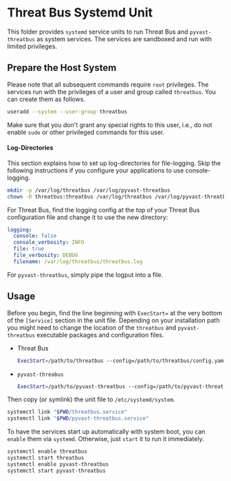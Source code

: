 Threat Bus Systemd Unit
=======================

This folder provides `systemd` service units to run Threat Bus and
`pyvast-threatbus` as system services. The services are sandboxed and run with
limited privileges.

## Prepare the Host System

Please note that all subsequent commands require `root` privileges. The services
run with the privileges of a user and group called `threatbus`. You can create
them as follows.

```bash
useradd --system --user-group threatbus
```

Make sure that you don't grant any special rights to this user, i.e., do not
enable `sudo` or other privileged commands for this user.

#### Log-Directories

This section explains how to set up log-directories for file-logging. Skip the
following instructions if you configure your applications to use console-logging.

```bash
mkdir -p /var/log/threatbus /var/log/pyvast-threatbus
chown -R threatbus:threatbus /var/log/threatbus /var/log/pyvast-threatbus
```

For Threat Bus, find the logging config at the top of your Threat Bus
configuration file and change it to use the new directory:

```yaml
logging:
  console: false
  console_verbosity: INFO
  file: true
  file_verbosity: DEBUG
  filename: /var/log/threatbus/threatbus.log
```

For `pyvast-threatbus`, simply pipe the logput into a file.

## Usage

Before you begin, find the line beginning with `ExecStart=` at the very bottom
of the `[Service]` section in the unit file. Depending on your installation path
you might need to change the location of the `threatbus` and `pyvast-threatbus`
executable packages and configuration files.

- Threat Bus
  ```bash
  ExecStart=/path/to/threatbus --config=/path/to/threatbus/config.yaml
  ```

- `pyvast-threabus`
  ```bash
  ExecStart=/path/to/pyvast-threatbus --config=/path/to/pyvast-threatbus/config.yaml
  ```

Then copy (or symlink) the unit file to `/etc/systemd/system`.

```bash
systemctl link "$PWD/threatbus.service"
systemctl link "$PWD/pyvast-threatbus.service"
```

To have the services start up automatically with system boot, you can `enable`
them via `systemd`. Otherwise, just `start` it to run it immediately.

```bash
systemctl enable threatbus
systemctl start threatbus
systemctl enable pyvast-threatbus
systemctl start pyvast-threatbus
```
